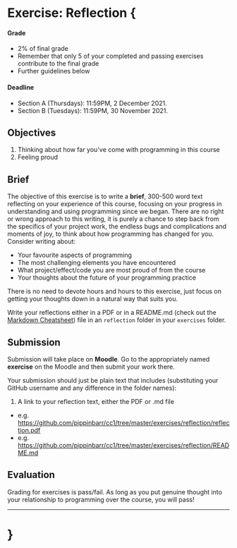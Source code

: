 # Exercise: Reflection {

#### Grade
- 2% of final grade
- Remember that only 5 of your completed and passing exercises contribute to the final grade
- Further guidelines below

#### Deadline
- Section A (Thursdays): 11:59PM, 2 December 2021.
- Section B (Tuesdays): 11:59PM, 30 November 2021.

## Objectives

1. Thinking about how far you've come with programming in this course
2. Feeling proud

## Brief

The objective of this exercise is to write a **brief**, 300-500 word text reflecting on your experience of this course, focusing on your progress in understanding and using programming since we began. There are no right or wrong approach to this writing, it is purely a chance to step back from the specifics of your project work, the endless bugs and complications and moments of joy, to think about how programming has changed for you. Consider writing about:

* Your favourite aspects of programming
* The most challenging elements you have encountered
* What project/effect/code you are most proud of from the course
* Your thoughts about the future of your programming practice

There is no need to devote hours and hours to this exercise, just focus on getting your thoughts down in a natural way that suits you.

Write your reflections either in a PDF or in a README.md (check out the [Markdown Cheatsheet](https://github.com/adam-p/markdown-here/wiki/Markdown-Cheatsheet)) file in an `reflection` folder in your `exercises` folder.

## Submission

Submission will take place on **Moodle**. Go to the appropriately named **exercise** on the Moodle and then submit your work there.

Your submission should just be plain text that includes (substituting your GitHub username and any difference in the folder names):

1. A link to your reflection text, either the PDF or .md file
  - e.g. https://github.com/pippinbarr/cc1/tree/master/exercises/reflection/reflection.pdf
  - e.g. https://github.com/pippinbarr/cc1/tree/master/exercises/reflection/README.md

## Evaluation

Grading for exercises is pass/fail. As long as you put genuine thought into your relationship to programming over the course, you will pass!

---

# }
